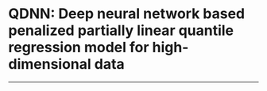 # QDNN: Deep neural network based penalized partially linear quantile regression model for high-dimensional data
------------------------------------------------

